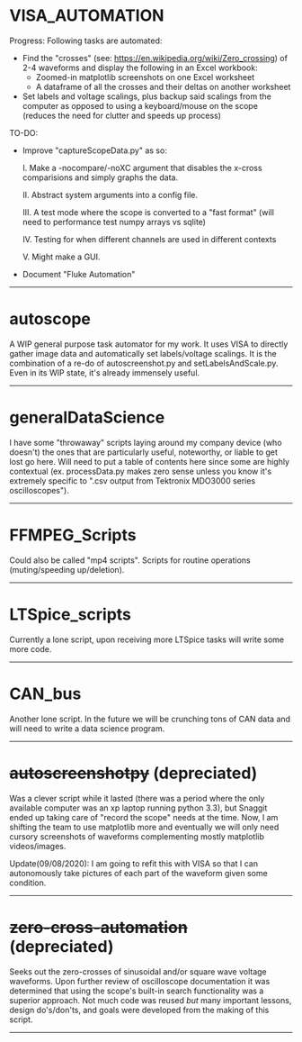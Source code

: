 # VISA_AUTOMATION
Progress: Following tasks are automated:

* Find the "crosses" (see: https://en.wikipedia.org/wiki/Zero_crossing) of 2-4 waveforms and display the following in an Excel workbook:
  * Zoomed-in matplotlib screenshots on one Excel worksheet
  * A dataframe of all the crosses and their deltas on another worksheet
* Set labels and voltage scalings, plus backup said scalings from the computer as opposed to using a keyboard/mouse on the scope (reduces the need for clutter and speeds up process)

TO-DO:
* Improve "captureScopeData.py" as so:

  I. Make a -nocompare/-noXC argument that disables the x-cross comparisions and simply graphs the data.
  
  II. Abstract system arguments into a config file.
  
  III. A test mode where the scope is converted to a "fast format" (will need to performance test numpy arrays vs sqlite)
  
  IV. Testing for when different channels are used in different contexts
  
  V. Might make a GUI.
  
* Document "Fluke Automation"

---------------------------------------------------------------------------------------------------------------------------------------
# autoscope
A WIP general purpose task automator for my work. It uses VISA to directly gather image data and automatically set labels/voltage scalings. It is the combination of a re-do of autoscreenshot.py and setLabelsAndScale.py. Even in its WIP state, it's already immensely useful.

---------------------------------------------------------------------------------------------------------------------------------------
# generalDataScience
I have some "throwaway" scripts laying around my company device (who doesn't) the ones that are particularly useful, noteworthy, or liable to get lost go here. Will need to put a table of contents here since some are highly contextual (ex. processData.py makes zero sense unless you know it's extremely specific to ".csv output from Tektronix MDO3000 series oscilloscopes").

---------------------------------------------------------------------------------------------------------------------------------------
# FFMPEG_Scripts
Could also be called "mp4 scripts". Scripts for routine operations (muting/speeding up/deletion).

---------------------------------------------------------------------------------------------------------------------------------------
# LTSpice_scripts
Currently a lone script, upon receiving more LTSpice tasks will write some more code. 

---------------------------------------------------------------------------------------------------------------------------------------
# CAN_bus
Another lone script. In the future we will be crunching tons of CAN data and will need to write a data science program.

---------------------------------------------------------------------------------------------------------------------------------------
# ~~autoscreenshotpy~~ (depreciated)

Was a clever script while it lasted (there was a period where the only available computer was an xp laptop running python 3.3), but Snaggit ended up taking care of "record the scope" needs at the time. Now, I am shifting the team to use matplotlib more and eventually we will only need cursory screenshots of waveforms complementing mostly matplotlib videos/images.

Update(09/08/2020): I am going to refit this with VISA so that I can autonomously take pictures of each part of the waveform given some condition.

---------------------------------------------------------------------------------------------------------------------------------------

# ~~zero-cross-automation~~ (depreciated)
Seeks out the zero-crosses of sinusoidal and/or square wave voltage waveforms. Upon further review of oscilloscope documentation it was determined that using the scope's built-in search functionality was a superior approach. Not much code was reused *but* many important lessons, design do's/don'ts, and goals were developed from the making of this script.

---------------------------------------------------------------------------------------------------------------------------------------
